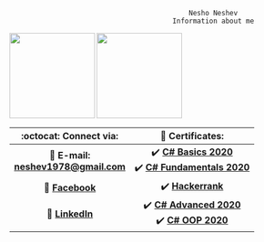                                                 Nesho Neshev
                                            Information about me

<div>
  <img height="150" align="left" src="https://github-readme-stats.vercel.app/api?username=NeshoNeshev&count_private=true&true&hide=issues&show_icons=true" />
  <img height="150" src="https://github-readme-stats.vercel.app/api/top-langs/?username=NeshoNeshev&layout=compact" />
</div>

| :octocat: Connect via: | :scroll: Certificates: |
| :-: | :-: |
| :e-mail: **E-mail:**<br/>**neshev1978@gmail.com**|:heavy_check_mark: [**C# Basics 2020**](https://softuni.bg/Certificates/Details/81412/b0fd4f49) <br/>:heavy_check_mark: [**C# Fundamentals 2020**](https://softuni.bg/Certificates/Details/86270/af5b5441)|
| :blue_book: [**Facebook**](https://bg-bg.facebook.com/people/%D0%9D%D0%B5%D1%88%D0%BE-%D0%9D%D0%B5%D1%88%D0%B5%D0%B2/100000613655380)|:heavy_check_mark: [**Hackerrank**](https://www.hackerrank.com/certificates/ed43066f9350)|
| 💼 [**LinkedIn**](https://www.linkedin.com/in/nesho-neshev-a86118200/)|:heavy_check_mark: [**C# Advanced 2020**](https://softuni.bg/Certificates/Details/90347/ca1dbd13)<br/>:heavy_check_mark: [**C# OOP 2020**](https://softuni.bg/Certificates/Details/95790/dac8a3e8)|
